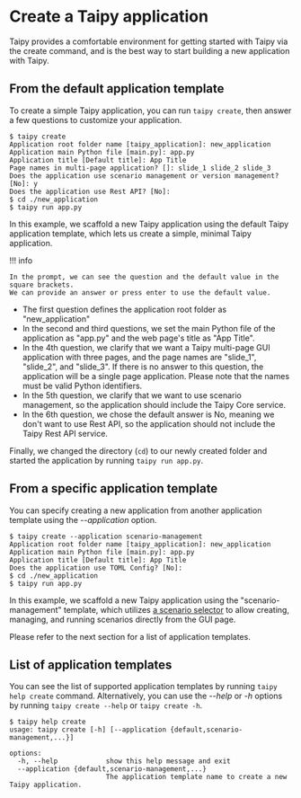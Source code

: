 # Create a Taipy application

Taipy provides a comfortable environment for getting started with Taipy via the create command,
and is the best way to start building a new application with Taipy.

## From the default application template

To create a simple Taipy application, you can run `taipy create`, then answer a few questions to
customize your application.
```console
$ taipy create
Application root folder name [taipy_application]: new_application
Application main Python file [main.py]: app.py
Application title [Default title]: App Title
Page names in multi-page application? []: slide_1 slide_2 slide_3
Does the application use scenario management or version management? [No]: y
Does the application use Rest API? [No]:
$ cd ./new_application
$ taipy run app.py
```
In this example, we scaffold a new Taipy application using the default Taipy application template, which
lets us create a simple, minimal Taipy application.


!!! info

    In the prompt, we can see the question and the default value in the square brackets.
    We can provide an answer or press enter to use the default value.


- The first question defines the application root folder as "new_application"
- In the second and third questions, we set the main Python file of the application as "app.py"
    and the web page's title as "App Title".
- In the 4th question, we clarify that we want a Taipy multi-page GUI application with three
    pages, and the page names are "slide_1", "slide_2", and "slide_3". If there is no answer to
    this question, the application will be a single page application. Please note that the names
    must be valid Python identifiers.
- In the 5th question, we clarify that we want to use scenario management, so the application
    should include the Taipy Core service.
- In the 6th question, we chose the default answer is No, meaning we don't want to use Rest API,
    so the application should not include the Taipy Rest API service.

Finally, we changed the directory (`cd`) to our newly created folder and started the application
by running `taipy run app.py`.

## From a specific application template

You can specify creating a new application from another application template using the
*--application* option.

```console
$ taipy create --application scenario-management
Application root folder name [taipy_application]: new_application
Application main Python file [main.py]: app.py
Application title [Default title]: App Title
Does the application use TOML Config? [No]:
$ cd ./new_application
$ taipy run app.py
```

In this example, we scaffold a new Taipy application using the "scenario-management" template,
which utilizes [a scenario selector](./../userman/gui/viselements/corelements/scenario_selector.md) to allow
creating, managing, and running scenarios directly from the GUI page.

Please refer to the next section for a list of application templates.

## List of application templates

You can see the list of supported application templates by running `taipy help create` command.
Alternatively, you can use the *--help* or *-h* options by running `taipy create --help` or
`taipy create -h`.

```console
$ taipy help create
usage: taipy create [-h] [--application {default,scenario-management,...}]

options:
  -h, --help            show this help message and exit
  --application {default,scenario-management,...}
                        The application template name to create a new Taipy application.
```
